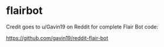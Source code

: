 # flairbot

Credit goes to u/Gavin19 on Reddit for complete Flair Bot code:

https://github.com/gavin19/reddit-flair-bot
